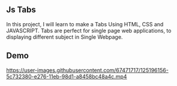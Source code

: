 ## Js Tabs

In this project, I will learn to make a Tabs Using HTML, CSS and JAVASCRIPT.  Tabs are perfect for single page web applications, to displaying different subject in Single  Webpage.

## Demo

https://user-images.githubusercontent.com/67471717/125196156-5c732380-e276-11eb-98d1-a8458bc48a4c.mp4


